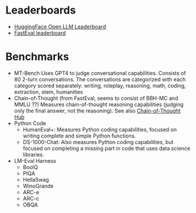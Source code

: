# Leaderboards
- [HuggingFace Open LLM Leaderboard](https://huggingface.co/spaces/HuggingFaceH4/open_llm_leaderboard)
- [FastEval leaderboard](https://fasteval.github.io/FastEval/)

# Benchmarks
- MT-Bench
	Uses GPT4 to judge conversational capabilities. Consists of 80 2-turn conversations. The conversations are categorized with each category scored separately: writing, roleplay, reasoning, math, coding, extraction, stem, humanities
- Chain-of-Thought (from FastEval, seems to consist of BBH-MC and MMLU ??)
	Measures chain-of-thought reasoning capabilities (judging only the final answer, not the reasoning). See also [Chain-of-Thought Hub](https://github.com/FranxYao/chain-of-thought-hub)
- Python Code
	- HumanEval+: Measures Python coding capabilities, focused on writing complete and simple Python functions.
	- DS-1000-Chat: Also measures Python coding capabilities, but focused on completing a missing part in code that uses data science libraries.
- LM-Eval Harness
	- BoolQ
	- PIQA
	- HellaSwag
	- WinoGrande
	- ARC-e
	- ARC-c
	- OBQA
